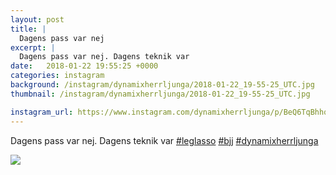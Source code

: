 ```yaml
---
layout: post
title: |
  Dagens pass var nej
excerpt: |
  Dagens pass var nej. Dagens teknik var    
date:   2018-01-22 19:55:25 +0000
categories: instagram
background: /instagram/dynamixherrljunga/2018-01-22_19-55-25_UTC.jpg
thumbnail: /instagram/dynamixherrljunga/2018-01-22_19-55-25_UTC.jpg

instagram_url: https://www.instagram.com/dynamixherrljunga/p/BeQ6TqBhhqd
---
```

Dagens pass var nej. Dagens teknik var [#leglasso](https://www.instagram.com/explore/tags/leglasso/)  [#bjj](https://www.instagram.com/explore/tags/bjj/) [#dynamixherrljunga](https://www.instagram.com/explore/tags/dynamixherrljunga/)



<img src='{{ site.baseurl }}/instagram/dynamixherrljunga/2018-01-22_19-55-25_UTC.jpg' class='img-fluid' />
